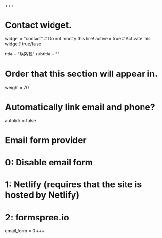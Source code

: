 +++
# Contact widget.
widget = "contact"  # Do not modify this line!
active = true  # Activate this widget? true/false

title = "联系我"
subtitle = ""

# Order that this section will appear in.
weight = 70

# Automatically link email and phone?
autolink = false

# Email form provider
#   0: Disable email form
#   1: Netlify (requires that the site is hosted by Netlify)
#   2: formspree.io
email_form = 0
+++

